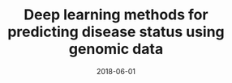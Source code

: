 ---
title: "Deep learning methods for predicting disease status using genomic data"
collection: journal
permalink: 
date: 2018-06-01
venue: 'Journal of biometrics & biostatistics'
paperurl: 'https://pmc.ncbi.nlm.nih.gov/articles/PMC6530791/'
authors: 'Qianfan Wu, Adel Boueiz, Alican Bozkurt, <b><u>Aria Masoomi</u></b>, et al'
award: 
---